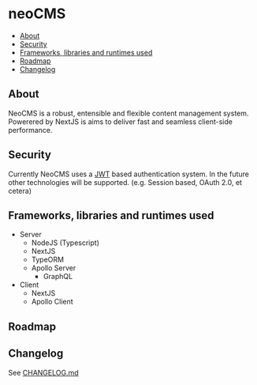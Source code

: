 # neoCMS <!-- omit in toc -->

- [About](#about)
- [Security](#security)
- [Frameworks, libraries and runtimes used](#frameworks-libraries-and-runtimes-used)
- [Roadmap](#roadmap)
- [Changelog](#changelog)

## About

NeoCMS is a robust, entensible and flexible content management system. Powerered by NextJS is aims to deliver fast and seamless client-side performance.

## Security

Currently NeoCMS uses a [JWT](https://jwt.io) based authentication system. In the future other technologies will be supported. (e.g. Session based, OAuth 2.0, et cetera)

## Frameworks, libraries and runtimes used

- Server
  - NodeJS (Typescript)
  - NextJS
  - TypeORM
  - Apollo Server
    - GraphQL
- Client
  - NextJS
  - Apollo Client

## Roadmap

## Changelog

See [CHANGELOG.md](./CHANGELOG.md)

